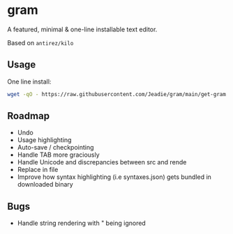 # gram
A featured, minimal & one-line installable text editor.

Based on `antirez/kilo`

## Usage
One line install:
```bash
wget -qO - https://raw.githubusercontent.com/Jeadie/gram/main/get-gram.sh | bash
```

## Roadmap
 - Undo
 - Usage highlighting
 - Auto-save / checkpointing
 - Handle TAB more graciously
 - Handle Unicode and discrepancies between src and rende
 - Replace in file
 - Improve how syntax highlighting (i.e syntaxes.json) gets bundled in downloaded binary

## Bugs
  
  - Handle string rendering with \" being ignored

